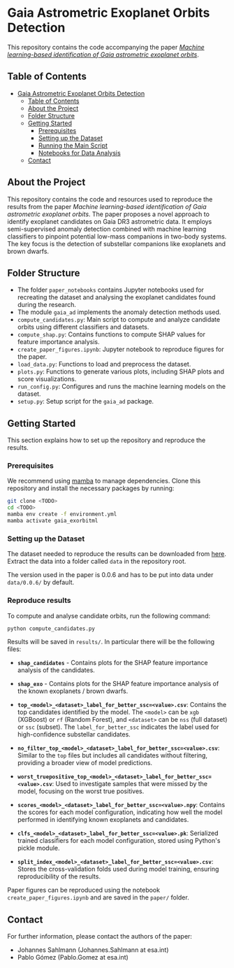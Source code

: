 # Gaia Astrometric Exoplanet Orbits Detection

This repository contains the code accompanying the paper _[Machine learning-based identification of Gaia astrometric exoplanet orbits](https://arxiv.org/pdf/2404.09350v1)_.

<!-- TABLE OF CONTENTS -->
## Table of Contents

- [Gaia Astrometric Exoplanet Orbits Detection](#gaia-astrometric-exoplanet-orbits-detection)
  - [Table of Contents](#table-of-contents)
  - [About the Project](#about-the-project)
  - [Folder Structure](#folder-structure)
  - [Getting Started](#getting-started)
    - [Prerequisites](#prerequisites)
    - [Setting up the Dataset](#setting-up-the-dataset)
    - [Running the Main Script](#running-the-main-script)
    - [Notebooks for Data Analysis](#notebooks-for-data-analysis)
  - [Contact](#contact)

## About the Project

This repository contains the code and resources used to reproduce the results from the paper _Machine learning-based identification of Gaia astrometric exoplanet orbits_. The paper proposes a novel approach to identify exoplanet candidates on Gaia DR3 astrometric data. It employs semi-supervised anomaly detection combined with machine learning classifiers to pinpoint potential low-mass companions in two-body systems. The key focus is the detection of substellar companions like exoplanets and brown dwarfs.

## Folder Structure

- The folder `paper_notebooks` contains Jupyter notebooks used for recreating the dataset and analysing the exoplanet candidates found during the research.
- The module `gaia_ad` implements the anomaly detection methods used.
- `compute_candidates.py`: Main script to compute and analyze candidate orbits using different classifiers and datasets.
- `compute_shap.py`: Contains functions to compute SHAP values for feature importance analysis.
- `create_paper_figures.ipynb`: Jupyter notebook to reproduce figures for the paper.
- `load_data.py`: Functions to load and preprocess the dataset.
- `plots.py`: Functions to generate various plots, including SHAP plots and score visualizations.
- `run_config.py`: Configures and runs the machine learning models on the dataset.
- `setup.py`: Setup script for the `gaia_ad` package.

## Getting Started

This section explains how to set up the repository and reproduce the results.

### Prerequisites

We recommend using [mamba](https://mamba.readthedocs.io/en/latest/) to manage dependencies. Clone this repository and install the necessary packages by running:

```bash
git clone <TODO>
cd <TODO>
mamba env create -f environment.yml
mamba activate gaia_exorbitml
```

### Setting up the Dataset

The dataset needed to reproduce the results can be downloaded from [here](TODO). Extract the data into a folder called `data` in the repository root.

The version used in the paper is 0.0.6 and has to be put into data under `data/0.0.6/` by default.

### Reproduce results

To compute and analyse candidate orbits, run the following command:

```bash
python compute_candidates.py
```

Results will be saved in `results/`. In particular there will be the following files:

- **`shap_candidates`** - Contains plots for the SHAP feature importance analysis of the candidates.

- **`shap_exo`** - Contains plots for the SHAP feature importance analysis of the known exoplanets / brown dwarfs.

- **`top_<model>_<dataset>_label_for_better_ssc=<value>.csv`**: Contains the top candidates identified by the model. The `<model>` can be `xgb` (XGBoost) or `rf` (Random Forest), and `<dataset>` can be `nss` (full dataset) or `ssc` (subset). The `label_for_better_ssc` indicates the label used for high-confidence substellar candidates.
  
- **`no_filter_top_<model>_<dataset>_label_for_better_ssc=<value>.csv`**: Similar to the `top` files but includes all candidates without filtering, providing a broader view of model predictions.

- **`worst_truepositive_top_<model>_<dataset>_label_for_better_ssc=<value>.csv`**: Used to investigate samples that were missed by the model, focusing on the worst true positives.

- **`scores_<model>_<dataset>_label_for_better_ssc=<value>.npy`**: Contains the scores for each model configuration, indicating how well the model performed in identifying known exoplanets and candidates.

- **`clfs_<model>_<dataset>_label_for_better_ssc=<value>.pk`**: Serialized trained classifiers for each model configuration, stored using Python's pickle module.

- **`split_index_<model>_<dataset>_label_for_better_ssc=<value>.csv`**: Stores the cross-validation folds used during model training, ensuring reproducibility of the results.

Paper figures can be reproduced using the notebook `create_paper_figures.ipynb` and are saved in the `paper/` folder.

## Contact

For further information, please contact the authors of the paper:

- Johannes Sahlmann (Johannes.Sahlmann at esa.int)
- Pablo Gómez (Pablo.Gomez at esa.int)
